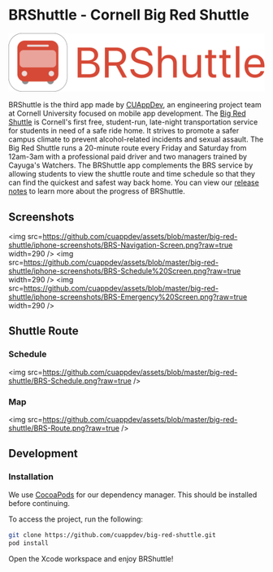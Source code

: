 [//]: # (https://github.com/cuappdev/assets/tree/master/big-red-shuttle)

# BRShuttle - Cornell Big Red Shuttle

<p align="center"><img src=https://github.com/cuappdev/assets/blob/master/big-red-shuttle/BRS-Long-Logo.png?raw=true width=600 /></p>

BRShuttle is the third app made by [CUAppDev](http://cuappdev.org), an engineering project team at Cornell University focused on mobile app development. The [Big Red Shuttle](http://www.cornellbigredshuttle.com/) is Cornell's first free, student-run, late-night transportation service for students in need of a safe ride home. It strives to promote a safer campus climate to prevent alcohol-related incidents and sexual assault. The Big Red Shuttle runs a 20-minute route every Friday and Saturday from 12am-3am with a professional paid driver and two managers trained by Cayuga's Watchers. The BRShuttle app complements the BRS service by allowing students to view the shuttle route and time schedule so that they can find the quickest and safest way back home. You can view our [release notes](RELEASENOTES.md) to learn more about the progress of BRShuttle.

## Screenshots
<img src=https://github.com/cuappdev/assets/blob/master/big-red-shuttle/iphone-screenshots/BRS-Navigation-Screen.png?raw=true width=290 />
<img src=https://github.com/cuappdev/assets/blob/master/big-red-shuttle/iphone-screenshots/BRS-Schedule%20Screen.png?raw=true width=290 />
<img src=https://github.com/cuappdev/assets/blob/master/big-red-shuttle/iphone-screenshots/BRS-Emergency%20Screen.png?raw=true width=290 />

## Shuttle Route

### Schedule
<img src=https://github.com/cuappdev/assets/blob/master/big-red-shuttle/BRS-Schedule.png?raw=true />
### Map
<img src=https://github.com/cuappdev/assets/blob/master/big-red-shuttle/BRS-Route.png?raw=true />

## Development

### Installation
We use [CocoaPods](http://cocoapods.org) for our dependency manager. This should be installed before continuing.

To access the project, run the following:

```bash
git clone https://github.com/cuappdev/big-red-shuttle.git
pod install
```

Open the Xcode workspace and enjoy BRShuttle!
